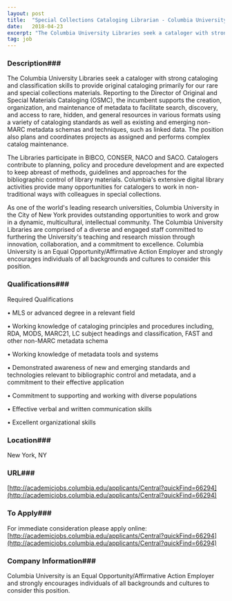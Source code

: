 ```yaml
---
layout: post
title:  "Special Collections Cataloging Librarian - Columbia University Libraries"
date:   2018-04-23
excerpt: "The Columbia University Libraries seek a cataloger with strong cataloging and classification skills to provide original cataloging primarily for our rare and special collections materials. Reporting to the Director of Original and Special Materials Cataloging (OSMC), the incumbent supports the creation, organization, and maintenance of metadata to facilitate search, discovery,..."
tag: job
---
```


### Description###

The Columbia University Libraries seek a cataloger with strong cataloging and classification skills to provide original cataloging primarily for our rare and special collections materials. Reporting to the Director of Original and Special Materials Cataloging (OSMC), the incumbent supports the creation, organization, and maintenance of metadata to facilitate search, discovery, and access to rare, hidden, and general resources in various formats using a variety of cataloging standards as well as existing and emerging non-MARC metadata schemas and techniques, such as linked data. The position also plans and coordinates projects as assigned and performs complex catalog maintenance. 

The Libraries participate in BIBCO, CONSER, NACO and SACO. Catalogers contribute to planning, policy and procedure development and are expected to keep abreast of methods, guidelines and approaches for the bibliographic control of library materials. Columbia's extensive digital library activities provide many opportunities for catalogers to work in non-traditional ways with colleagues in special collections. 

As one of the world's leading research universities, Columbia University in the City of New York provides outstanding opportunities to work and grow in a dynamic, multicultural, intellectual community. The Columbia University Libraries are comprised of a diverse and engaged staff committed to furthering the University's teaching and research mission through innovation, collaboration, and a commitment to excellence. Columbia University is an Equal Opportunity/Affirmative Action Employer and strongly encourages individuals of all backgrounds and cultures to consider this position.




### Qualifications###

Required Qualifications


• 	MLS or advanced degree in a relevant field 

• 	Working knowledge of cataloging principles and procedures including, RDA, MODS, MARC21, LC subject headings and classification, FAST and other non-MARC metadata schema 

• 	Working knowledge of metadata tools and systems 

• 	Demonstrated awareness of new and emerging standards and technologies relevant to bibliographic control and metadata, and a commitment to their effective application

• 	Commitment to supporting and working with diverse populations 

• 	Effective verbal and written communication skills 

• 	Excellent organizational skills  





### Location###

New York, NY


### URL###

[http://academicjobs.columbia.edu/applicants/Central?quickFind=66294](http://academicjobs.columbia.edu/applicants/Central?quickFind=66294) 

### To Apply###

For immediate consideration please apply online: 
[http://academicjobs.columbia.edu/applicants/Central?quickFind=66294](http://academicjobs.columbia.edu/applicants/Central?quickFind=66294)	


### Company Information###

Columbia University is an Equal Opportunity/Affirmative Action Employer and strongly encourages individuals of all backgrounds and cultures to consider this position.



